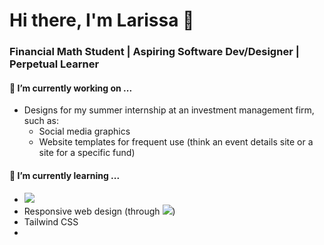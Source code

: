 # Hi there, I'm Larissa 👋

### Financial Math Student | Aspiring Software Dev/Designer | Perpetual Learner

<!--
**lfeatherby/lfeatherby** is a ✨ _special_ ✨ repository because its `README.md` (this file) appears on your GitHub profile.

Here are some ideas to get you started:

- 🔭 I’m currently working on ...
- 🌱 I’m currently learning ...
- 👯 I’m looking to collaborate on ...
- 🤔 I’m looking for help with ...
- 💬 Ask me about ...
- 📫 How to reach me: ...
- 😄 Pronouns: ...
- ⚡ Fun fact: ...
-->

#### 🔭 I’m currently working on ...
- Designs for my summer internship at an investment management firm, such as:
  - Social media graphics
  - Website templates for frequent use (think an event details site or a site for a specific fund)

#### 🌱 I’m currently learning ...
- ![](https://img.shields.io/badge/p5.js-ED225D?style=flat&logo=p5dotjs&logoColor=white)
- Responsive web design (through ![](https://img.shields.io/badge/freeCodeCamp-0A0A23?style=flat&logo=freecodecamp&logoColor=white))
- Tailwind CSS
- 
